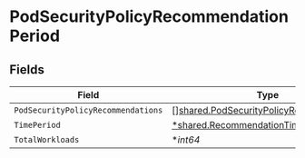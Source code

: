 # PodSecurityPolicyRecommendationPeriod


## Fields

| Field                                                                                                     | Type                                                                                                      | Required                                                                                                  | Description                                                                                               |
| --------------------------------------------------------------------------------------------------------- | --------------------------------------------------------------------------------------------------------- | --------------------------------------------------------------------------------------------------------- | --------------------------------------------------------------------------------------------------------- |
| `PodSecurityPolicyRecommendations`                                                                        | [][shared.PodSecurityPolicyRecommendation](../../../pkg/models/shared/podsecuritypolicyrecommendation.md) | :heavy_minus_sign:                                                                                        | N/A                                                                                                       |
| `TimePeriod`                                                                                              | [*shared.RecommendationTimePeriod](../../../pkg/models/shared/recommendationtimeperiod.md)                | :heavy_minus_sign:                                                                                        | N/A                                                                                                       |
| `TotalWorkloads`                                                                                          | **int64*                                                                                                  | :heavy_minus_sign:                                                                                        | N/A                                                                                                       |
